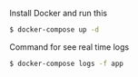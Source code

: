 Install Docker and run this
```bash
$ docker-compose up -d
```

Command for see real time logs
```bash
$ docker-compose logs -f app
```
